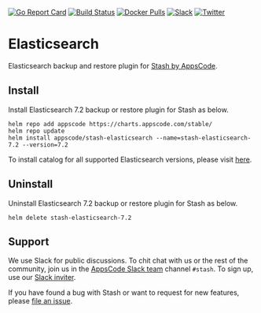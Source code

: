 [![Go Report Card](https://goreportcard.com/badge/stash.appscode.dev/elasticsearch)](https://goreportcard.com/report/stash.appscode.dev/elasticsearch)
[![Build Status](https://travis-ci.org/stashed/elasticsearch.svg?branch=master)](https://travis-ci.org/stashed/elasticsearch)
[![Docker Pulls](https://img.shields.io/docker/pulls/stashed/stash-elasticsearch.svg)](https://hub.docker.com/r/stashed/stash-elasticsearch/)
[![Slack](https://slack.appscode.com/badge.svg)](https://slack.appscode.com)
[![Twitter](https://img.shields.io/twitter/follow/appscodehq.svg?style=social&logo=twitter&label=Follow)](https://twitter.com/intent/follow?screen_name=AppsCodeHQ)

# Elasticsearch

Elasticsearch backup and restore plugin for [Stash by AppsCode](https://appscode.com/products/stash).

## Install

Install Elasticsearch 7.2 backup or restore plugin for Stash as below.

```console
helm repo add appscode https://charts.appscode.com/stable/
helm repo update
helm install appscode/stash-elasticsearch --name=stash-elasticsearch-7.2 --version=7.2
```

To install catalog for all supported Elasticsearch versions, please visit [here](https://github.com/stashed/catalog).

## Uninstall

Uninstall Elasticsearch 7.2 backup or restore plugin for Stash as below.

```console
helm delete stash-elasticsearch-7.2
```

## Support

We use Slack for public discussions. To chit chat with us or the rest of the community, join us in the [AppsCode Slack team](https://appscode.slack.com/messages/C8NCX6N23/details/) channel `#stash`. To sign up, use our [Slack inviter](https://slack.appscode.com/).

If you have found a bug with Stash or want to request for new features, please [file an issue](https://github.com/stashed/stash/issues/new).
